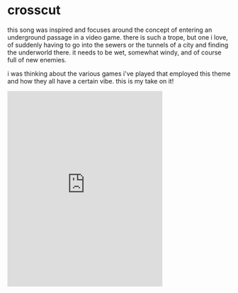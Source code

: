 # crosscut

this song was inspired and focuses around the concept of entering an underground passage in a video game.
there is such a trope, but one i love, of suddenly having to go into the sewers or the tunnels of a city
and finding the underworld there. it needs to be wet, somewhat windy, and of course full of new enemies.

i was thinking about the various games i've played that employed this theme and how they all have a certain
vibe. this is my take on it!

<iframe style="border: 0; width: 350px; height: 442px;" src="https://bandcamp.com/EmbeddedPlayer/track=3790941993/size=large/bgcol=ffffff/linkcol=0687f5/tracklist=false/transparent=true/" seamless><a href="https://metasyn.bandcamp.com/track/crosscut">crosscut by metasyn</a></iframe>
